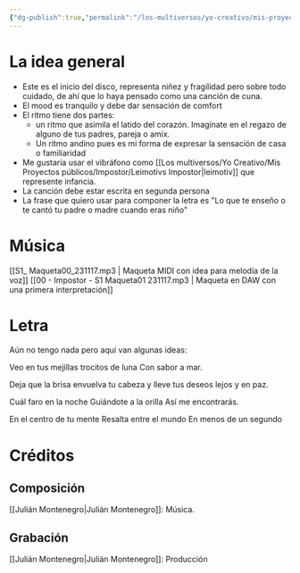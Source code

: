 ```yaml
---
{"dg-publish":true,"permalink":"/los-multiversos/yo-creativo/mis-proyectos-publicos/impostor/s1-un-lullaby/"}
---
```


# La idea general
- Este es el inicio del disco, representa niñez y fragilidad pero sobre todo cuidado, de ahí que lo haya pensado como una canción de cuna. 
- El mood es tranquilo y debe dar sensación de comfort
- El ritmo tiene dos partes: 
	- un ritmo que asimila el latido del corazón. Imagínate en el regazo de alguno de tus padres, pareja o amix.
	- Un ritmo andino pues es mi forma de expresar la sensación de casa o familiaridad
- Me gustaría usar el vibráfono como [[Los multiversos/Yo Creativo/Mis Proyectos públicos/Impostor/Leimotivs Impostor\|leimotiv]] que represente infancia.
- La canción debe estar escrita en segunda persona
- La frase que quiero usar para componer la letra es "Lo que te enseño o te cantó tu padre o madre cuando eras niño"
# Música
[[S1_ Maqueta00_231117.mp3 \| Maqueta MIDI con idea para melodía de la voz]]
[[00 - Impostor - S1 Maqueta01 231117.mp3 \| Maqueta en DAW con una primera interpretación]]
# Letra
Aún no tengo nada pero aquí van algunas ideas:

Veo en tus mejillas
trocitos de luna
Con sabor a mar.

Deja que la brisa envuelva tu cabeza
y lleve tus deseos
lejos y en paz.

Cuál faro en la noche
Guiándote a la orilla
Así me encontrarás.

En el centro de tu mente
Resalta entre el mundo
En menos de un segundo
# Créditos
## Composición
[[Julián Montenegro\|Julián Montenegro]]: Música.
## Grabación
[[Julián Montenegro\|Julián Montenegro]]: Producción